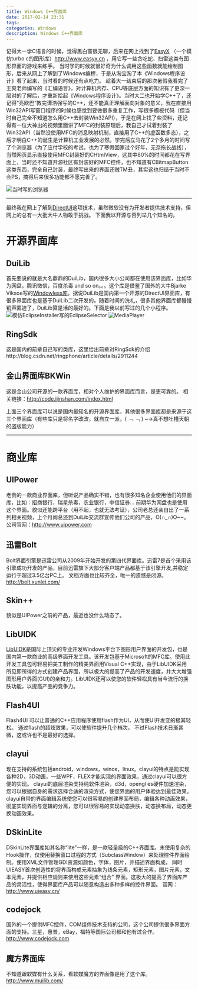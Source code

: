 ```yaml
---
title: Windows C++界面库
date: 2017-02-14 23:31
tags:
categories: Windows
description: Windows C++界面库
---
```

记得大一学C语言的时候，觉得黑白窗很无聊，后来在网上找到了[EasyX](http://baike.baidu.com/link?url=UjIZLt5nsju-JH6JC1n4w-1OWR6HxHbWOAJNCA_F7EizdlMUWysdn7Xdai2_R_qptWqWAHZqAnWtiAg1mVBoTa) （一个模仿turbo c的图形库）http://www.easyx.cn ，用它写一些贪吃蛇、扫雷这类有图形界面的游戏来练手。 当时学的时候就很好奇为什么调用这些函数就能绘制图形，后来从网上了解到了Windows编程，于是从淘宝淘了本《Windows程序设计》看了起来，当时看的时候还有点吃力。
趁着大一结束后的那次暑假我看完了王爽老师编写的《汇编语言》，对计算机内存、CPU等底层方面的知识有了更深一层对的了解后，才重新拾起《Windows程序设计》。当时大二也开始学C++了，还记得“亮欧巴”教完谭浩强写的C++，还不能真正理解面向对象的意义，我在直接用Win32API写窗口程序的时候也感觉到要做很多重复工作，写很多模板代码（但当时自己完全不知道怎么用C++去封装Win32API），于是在网上找了些资料，还记得有一位大神出的视频里面讲了MFC的封装原理后，我自己才试着封装了Win32API（当然没使用MFC的消息映射机制，直接用了C++的虚函数多态），之后才明白C++的诞生是计算机工业发展的必然。学完后立马花了2个多月的时间写了个浏览器（为了应付学校的考试，也为了寒假回家过个好年，无奈拖长战线），当然网页显示直接使用MFC封装好的CHtmlView，这其中80%的时间都花在写界面上，当时还不知道开源社区有封装好的MFC控件，也不知道有CBitmapButton这类东西，完全自己封装，最终写出来的界面还贼TM丑，其实这也归结于当时不会PS，搞得后来很多功能都不愿完善了。

![当时写的浏览器](http://img.blog.csdn.net/20170214233258052?watermark/2/text/aHR0cDovL2Jsb2cuY3Nkbi5uZXQvSG9sbW9meQ==/font/5a6L5L2T/fontsize/400/fill/I0JBQkFCMA==/dissolve/70/gravity/SouthEast)

---
最终我在网上了解到[DirectUI](http://baike.baidu.com/link?url=jjY4kgjgDrFjGCEAodKznQ4tjXwz9kCuQ-jEq5DpGk65qX1u6fAXz2TJCCaY4Ze4oAcixng9ssbrrCckMMvXF87Yrm1eScWKAKlgFLYTsIm)这项技术，虽然微软没有为开发者提供技术支持，但网上的总有一大批大牛人物敢于挑战。
下面我以开源与否列举几个知名的。
# 开源界面库
## DuiLib
首先要说的就是大名鼎鼎的DuiLib，国内很多大小公司都在使用该界面库，比如华为网盘，腾讯微信，百度杀毒 and so on。。。这个库是借鉴了国外的大牛Bjarke Viksoe写的[Windowless库](http://www.viksoe.dk/code/windowless1.htm)。据说DuiLib是国内第一个开源的DirectUI界面库，有很多界面库也是基于DuiLib二次开发的。随着时间的洗礼，很多其他界面库都慢慢销声匿迹了，DuiLib算是活的最好的。下面是我以前写过的几个小程序。
![模仿EclipseInstaller写的EclipseSelector](http://img.blog.csdn.net/20170214233906637?watermark/2/text/aHR0cDovL2Jsb2cuY3Nkbi5uZXQvSG9sbW9meQ==/font/5a6L5L2T/fontsize/400/fill/I0JBQkFCMA==/dissolve/70/gravity/SouthEast)
![MediaPlayer](http://img.blog.csdn.net/20170214234045775?watermark/2/text/aHR0cDovL2Jsb2cuY3Nkbi5uZXQvSG9sbW9meQ==/font/5a6L5L2T/fontsize/400/fill/I0JBQkFCMA==/dissolve/70/gravity/SouthEast)
## RingSdk
这是国内的前辈自己写的类库，这里给出前辈对RingSdk的介绍http://blog.csdn.net/ringphone/article/details/2911244
## 金山界面库BKWin
这是金山公司开源的一款界面库，相对个人维护的界面库而言，是更可靠的。
相关链接：http://code.ijinshan.com/index.html

上面三个界面库可以说是国内最知名的开源界面库，其他很多界面库都是来源于这三个界面库（有些库只是将名字改改，就自立一派，( ﹁ ﹁ ) ~→真不想吐槽天朝的盗版能力）

---
# 商业库
## UIPower
老贵的一款商业界面库，但听说产品确实不错，也有很多知名企业使用他们的界面库，比如：招商银行，瑞星杀毒，农业银行，中信证券... 前期华为网盘也是使用这个界面。貌似还能跨平台（用不起，也就无法考证），公司老总还亲自出了一系列相关视频，上个月阙总还到DuiLib交流群宣传他们公司的产品，O(∩_∩)O~~。
公司官网：http://www.uipower.com
## 迅雷Bolt
Bolt界面引擎是迅雷公司从2009年开始开发的第四代界面库。迅雷7是首个采用该引擎成功开发的产品，目前迅雷旗下大部分客户端产品都基于该引擎开发,并稳定运行于超过3.5亿台PC上。
文档方面也比较齐全，唯一的遗憾是闭源。
http://bolt.xunlei.com/
## Skin++
貌似是UIPower之前的产品，最近也没什么动态了。
## LibUIDK
[LibUIDK](http://baike.baidu.com/link?url=fpQw9N6Fe2yOJoYqNXFoCnn5L6QlxAwrkmJgxXtO9pu0RmZdQjboG2HNGovroJ-3h_8efu7ehzDWSjr9xANXRa)是国际上顶尖的专业开发Windows平台下图形用户界面的开发包，也是国内第一款商业的高级界面开发工具。该开发包基于Microsoft的MFC库。使用此开发工具包可轻易把美工制作的精美界面用Visual C++实现，由于LibUIDK采用所见即所得的方式创建产品界面，所以极大的提高了产品的开发速度，并大大增强图形用户界面(GUI)的亲和力。LibUIDK还可以使您的软件轻松具有当今流行的换肤功能，以提高产品的竞争力。
## Flash4UI
Flash4UI 可以让普通的C++应用程序使用flash作为UI，从而使UI开发变的极其轻松。
通过flash的超炫效果，可以使软件提升几个档次。
不过Flash技术日渐甚微，这或许也不是最好的选择。
## clayui
现在支持的系统包括android，windows，wince，linux。clayui的特点是能实现各种2D，3D动画，一些WPF，FLEX才能实现的界面效果，通过clayui可以很方便的实现。
clayui的底层渲染支持纯软件渲染，d3d，opengl es硬件加速渲染，您可以根据自身的需求选择合适的渲染方式，使您界面的用户体验达到最佳效果。
clayui自带的界面编辑系统使您可以很容易的创建界面布局，编辑各种动画效果，彻底实现界面与逻辑的分离，您可以很容易的实现动态换肤，动态换布局，动态更换动画效果。
## DSkinLite
DSkinLite界面库如其名称“lite”一样，是一款轻量级的C++界面库。未使用复杂的Hook操作，仅使用替换窗口过程的方式（SubclassWindow）来处理控件界面绘制。使用XML文件管理GDI资源如颜色，字体，图片，并描述界面构成， 同时UIEASY首次创造性的将界面构成元素抽象为线条元素，矩形元素，图片元素，文本元素，并提供相应规则来使用这些元素“组合” 界面。这极大的提高了界面库产品的灵活性，使得界面库产品可以随意构造出多种多样的控件界面。
官网：http://www.uieasy.cn/
## codejock
国外的一个提供MFC控件，COM组件技术支持的公司，这个公司提供很多界面方面的支持。三星，惠普，eBay，福特等国际公司都和他有过合作。
http://www.codejock.com
## 魔方界面库
不知道跟软媒有什么关系，看软媒魔方的界面像是用了这个库。
http://www.muilib.com/